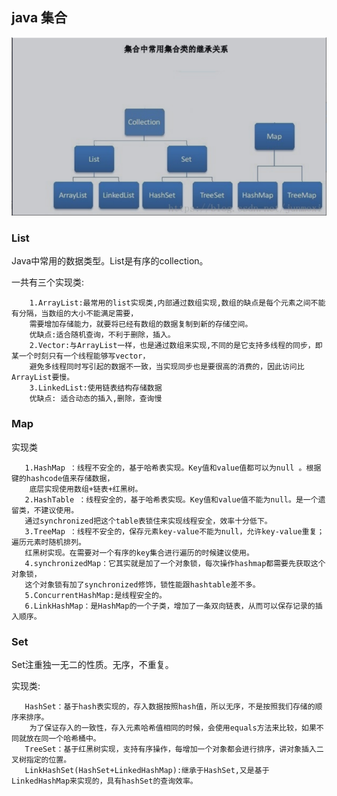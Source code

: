 ## java 集合
    
  ![集合类继承关系](collection.assets/collection.png)

### List
   Java中常用的数据类型。List是有序的collection。
    
   一共有三个实现类:
        
        1.ArrayList:最常用的list实现类,内部通过数组实现,数组的缺点是每个元素之间不能有分隔，当数组的大小不能满足需要，
        需要增加存储能力，就要将已经有数组的数据复制到新的存储空间。
        优缺点:适合随机查询，不利于删除，插入。
        2.Vector:与ArrayList一样，也是通过数组来实现,不同的是它支持多线程的同步，即某一个时刻只有一个线程能够写vector，
        避免多线程同时写引起的数据不一致，当实现同步也是要很高的消费的，因此访问比ArrayList要慢。
        3.LinkedList:使用链表结构存储数据
        优缺点: 适合动态的插入,删除，查询慢
        
### Map
    
   实现类
       
       1.HashMap ：线程不安全的，基于哈希表实现。Key值和value值都可以为null 。根据键的hashcode值来存储数据，
        底层实现使用数组+链表+红黑树。
       2.HashTable ：线程安全的，基于哈希表实现。Key值和value值不能为null。是一个遗留类，不建议使用。
       通过synchronized把这个table表锁住来实现线程安全，效率十分低下。
       3.TreeMap ：线程不安全的，保存元素key-value不能为null，允许key-value重复；遍历元素时随机排列。
       红黑树实现。在需要对一个有序的key集合进行遍历的时候建议使用。
       4.synchronizedMap：它其实就是加了一个对象锁，每次操作hashmap都需要先获取这个对象锁，
       这个对象锁有加了synchronized修饰，锁性能跟hashtable差不多。
       5.ConcurrentHashMap:是线程安全的。
       6.LinkHashMap：是HashMap的一个子类，增加了一条双向链表，从而可以保存记录的插入顺序。

### Set
   Set注重独一无二的性质。无序，不重复。
   
   实现类:
        
       HashSet：基于hash表实现的，存入数据按照hash值，所以无序，不是按照我们存储的顺序来排序。
        为了保证存入的一致性，存入元素哈希值相同的时候，会使用equals方法来比较，如果不同就放在同一个哈希桶中。
       TreeSet：基于红黑树实现，支持有序操作，每增加一个对象都会进行排序，讲对象插入二叉树指定的位置。
       LinkHashSet(HashSet+LinkedHashMap):继承于HashSet,又是基于LinkedHashMap来实现的，具有hashSet的查询效率。




